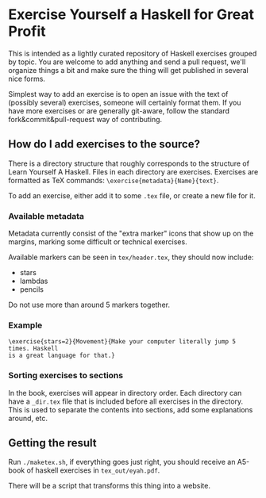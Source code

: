 
# Exercise Yourself a Haskell for Great Profit

This is intended as a lightly curated repository of Haskell exercises grouped
by topic. You are welcome to add anything and send a pull request, we'll
organize things a bit and make sure the thing will get published in several
nice forms.

Simplest way to add an exercise is to open an issue with the text of (possibly
several) exercises, someone will certainly format them. If you have more
exercises or are generally git-aware, follow the standard
fork&commit&pull-request way of contributing.

## How do I add exercises to the source?

There is a directory structure that roughly corresponds to the structure of
Learn Yourself A Haskell. Files in each directory are exercises. Exercises are
formatted as TeX commands: `\exercise{metadata}{Name}{text}`.

To add an exercise, either add it to some `.tex` file, or create a new file for
it.

### Available metadata

Metadata currently consist of the "extra marker" icons that show up on the
margins, marking some difficult or technical exercises.

Available markers can be seen in `tex/header.tex`, they should now include:

- stars
- lambdas
- pencils

Do not use more than around 5 markers together.

### Example
```
\exercise{stars=2}{Movement}{Make your computer literally jump 5 times. Haskell
is a great language for that.}
```

### Sorting exercises to sections

In the book, exercises will appear in directory order. Each directory can have
a `_dir.tex` file that is included before all exercises in the directory. This
is used to separate the contents into sections, add some explanations around,
etc.

## Getting the result

Run `./maketex.sh`, if everything goes just right, you should receive an
A5-book of haskell exercises in `tex_out/eyah.pdf`.

There will be a script that transforms this thing into a website.
